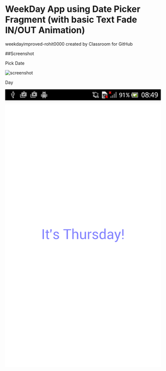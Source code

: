 # WeekDay App using Date Picker Fragment (with basic Text Fade IN/OUT Animation)

weekdayimproved-rohit0000 created by Classroom for GitHub

##Screenshot

Pick Date

![screenshot](datepicker.png)

Day

![screenshot](day.png)

